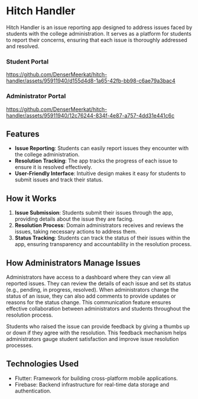 # Hitch Handler

Hitch Handler is an issue reporting app designed to address issues faced by students with the college administration. It serves as a platform for students to report their concerns, ensuring that each issue is thoroughly addressed and resolved.

### Student Portal
https://github.com/DenserMeerkat/hitch-handler/assets/95911940/d155d4d8-1a65-42fb-bb98-c6ae79a3bac4 

### Administrator Portal
https://github.com/DenserMeerkat/hitch-handler/assets/95911940/12c76244-834f-4e87-a757-4dd31e441c6c



## Features

- **Issue Reporting**: Students can easily report issues they encounter with the college administration.
- **Resolution Tracking**: The app tracks the progress of each issue to ensure it is resolved effectively.
- **User-Friendly Interface**: Intuitive design makes it easy for students to submit issues and track their status.

## How it Works

1. **Issue Submission**: Students submit their issues through the app, providing details about the issue they are facing.
2. **Resolution Process**: Domain administrators receives and reviews the issues, taking necessary actions to address them.
3. **Status Tracking**: Students can track the status of their issues within the app, ensuring transparency and accountability in the resolution process.

## How Administrators Manage Issues

Administrators have access to a dashboard where they can view all reported issues. They can review the details of each issue and set its status (e.g., pending, in progress, resolved). When administrators change the status of an issue, they can also add comments to provide updates or reasons for the status change. This communication feature ensures effective collaboration between administrators and students throughout the resolution process.

Students who raised the issue can provide feedback by giving a thumbs up or down if they agree with the resolution. This feedback mechanism helps administrators gauge student satisfaction and improve issue resolution processes.

## Technologies Used

- Flutter: Framework for building cross-platform mobile applications.
- Firebase: Backend infrastructure for real-time data storage and authentication.

